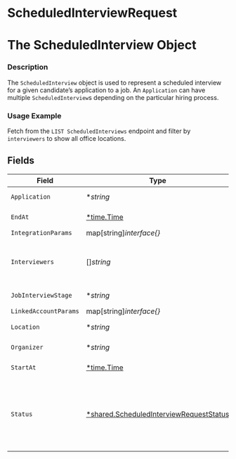 # ScheduledInterviewRequest

# The ScheduledInterview Object
### Description
The `ScheduledInterview` object is used to represent a scheduled interview for a given candidate’s application to a job. An `Application` can have multiple `ScheduledInterview`s depending on the particular hiring process.
### Usage Example
Fetch from the `LIST ScheduledInterviews` endpoint and filter by `interviewers` to show all office locations.


## Fields

| Field                                                                                                                | Type                                                                                                                 | Required                                                                                                             | Description                                                                                                          | Example                                                                                                              |
| -------------------------------------------------------------------------------------------------------------------- | -------------------------------------------------------------------------------------------------------------------- | -------------------------------------------------------------------------------------------------------------------- | -------------------------------------------------------------------------------------------------------------------- | -------------------------------------------------------------------------------------------------------------------- |
| `Application`                                                                                                        | **string*                                                                                                            | :heavy_minus_sign:                                                                                                   | The application being interviewed.                                                                                   | 92e8a369-fffe-430d-b93a-f7e8a16563f1                                                                                 |
| `EndAt`                                                                                                              | [*time.Time](https://pkg.go.dev/time#Time)                                                                           | :heavy_minus_sign:                                                                                                   | When the interview was ended.                                                                                        | 2021-10-15T02:00:00Z                                                                                                 |
| `IntegrationParams`                                                                                                  | map[string]*interface{}*                                                                                             | :heavy_minus_sign:                                                                                                   | N/A                                                                                                                  | [object Object]                                                                                                      |
| `Interviewers`                                                                                                       | []*string*                                                                                                           | :heavy_minus_sign:                                                                                                   | Array of `RemoteUser` IDs.                                                                                           | f9813dd5-e70b-484c-91d8-00acd6065b07,89a86fcf-d540-4e6b-ac3d-ce07c4ec9b3c                                            |
| `JobInterviewStage`                                                                                                  | **string*                                                                                                            | :heavy_minus_sign:                                                                                                   | The stage of the interview.                                                                                          | 2f7adb59-3fe6-4b5b-aef6-563f72bd13dc                                                                                 |
| `LinkedAccountParams`                                                                                                | map[string]*interface{}*                                                                                             | :heavy_minus_sign:                                                                                                   | N/A                                                                                                                  | [object Object]                                                                                                      |
| `Location`                                                                                                           | **string*                                                                                                            | :heavy_minus_sign:                                                                                                   | The interview's location.                                                                                            | Embarcadero Center 2                                                                                                 |
| `Organizer`                                                                                                          | **string*                                                                                                            | :heavy_minus_sign:                                                                                                   | The user organizing the interview.                                                                                   | 52bf9b5e-0beb-4f6f-8a72-cd4dca7ca633                                                                                 |
| `StartAt`                                                                                                            | [*time.Time](https://pkg.go.dev/time#Time)                                                                           | :heavy_minus_sign:                                                                                                   | When the interview was started.                                                                                      | 2021-10-15T00:00:00Z                                                                                                 |
| `Status`                                                                                                             | [*shared.ScheduledInterviewRequestStatus](../../../pkg/models/shared/scheduledinterviewrequeststatus.md)             | :heavy_minus_sign:                                                                                                   | The interview's status.<br/><br/>* `SCHEDULED` - SCHEDULED<br/>* `AWAITING_FEEDBACK` - AWAITING_FEEDBACK<br/>* `COMPLETE` - COMPLETE | SCHEDULED                                                                                                            |
